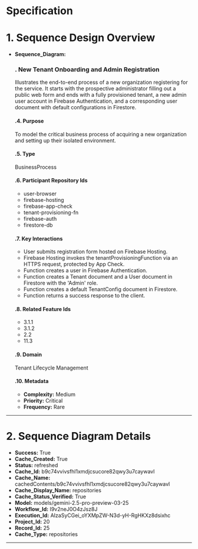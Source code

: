# Specification

# 1. Sequence Design Overview

- **Sequence_Diagram:**
  ### . New Tenant Onboarding and Admin Registration
  Illustrates the end-to-end process of a new organization registering for the service. It starts with the prospective administrator filling out a public web form and ends with a fully provisioned tenant, a new admin user account in Firebase Authentication, and a corresponding user document with default configurations in Firestore.

  #### .4. Purpose
  To model the critical business process of acquiring a new organization and setting up their isolated environment.

  #### .5. Type
  BusinessProcess

  #### .6. Participant Repository Ids
  
  - user-browser
  - firebase-hosting
  - firebase-app-check
  - tenant-provisioning-fn
  - firebase-auth
  - firestore-db
  
  #### .7. Key Interactions
  
  - User submits registration form hosted on Firebase Hosting.
  - Firebase Hosting invokes the tenantProvisioningFunction via an HTTPS request, protected by App Check.
  - Function creates a user in Firebase Authentication.
  - Function creates a Tenant document and a User document in Firestore with the 'Admin' role.
  - Function creates a default TenantConfig document in Firestore.
  - Function returns a success response to the client.
  
  #### .8. Related Feature Ids
  
  - 3.1.1
  - 3.1.2
  - 2.2
  - 11.3
  
  #### .9. Domain
  Tenant Lifecycle Management

  #### .10. Metadata
  
  - **Complexity:** Medium
  - **Priority:** Critical
  - **Frequency:** Rare
  


---

# 2. Sequence Diagram Details

- **Success:** True
- **Cache_Created:** True
- **Status:** refreshed
- **Cache_Id:** b9c74vvivsfhl1xmdjcsucore82qwy3u7caywavl
- **Cache_Name:** cachedContents/b9c74vvivsfhl1xmdjcsucore82qwy3u7caywavl
- **Cache_Display_Name:** repositories
- **Cache_Status_Verified:** True
- **Model:** models/gemini-2.5-pro-preview-03-25
- **Workflow_Id:** I9v2neJ0O4zJsz8J
- **Execution_Id:** AIzaSyCGei_oYXMpZW-N3d-yH-RgHKXz8dsixhc
- **Project_Id:** 20
- **Record_Id:** 25
- **Cache_Type:** repositories


---

